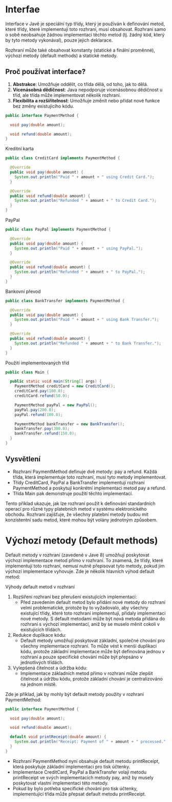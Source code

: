 # Interfae

Interface v Javě je speciální typ třídy, který je používán k definování metod, které třídy, které
implementují toto rozhraní, musí obsahovat. Rozhraní samo o sobě neobsahuje žádnou implementaci
těchto metod (tj. žádný kód, který by tyto metody vykonával), pouze jejich deklarace.

Rozhraní může také obsahovat konstanty (statické a finální proměnné), výchozí metody (default
methods) a statické metody.

## Proč používat interface?

1) **Abstrakce**: Umožňuje oddělit, co třída dělá, od toho, jak to dělá.
2) **Vícenásobná dědičnost**: Java nepodporuje vícenásobnou dědičnost u tříd, ale třída může
   implementovat
   několik rozhraní.
3) **Flexibilita a rozšiřitelnost**: Umožňuje změnit nebo přidat nové funkce bez změny existujícího
   kódu.

```java
public interface PaymentMethod {

  void pay(double amount);

  void refund(double amount);
}
```

Kreditní karta

```java
public class CreditCard implements PaymentMethod {

  @Override
  public void pay(double amount) {
    System.out.println("Paid " + amount + " using Credit Card.");
  }

  @Override
  public void refund(double amount) {
    System.out.println("Refunded " + amount + " to Credit Card.");
  }
}
```

PayPal

```java
public class PayPal implements PaymentMethod {

  @Override
  public void pay(double amount) {
    System.out.println("Paid " + amount + " using PayPal.");
  }

  @Override
  public void refund(double amount) {
    System.out.println("Refunded " + amount + " to PayPal.");
  }
}
```

Bankovní převod

```java
public class BankTransfer implements PaymentMethod {

  @Override
  public void pay(double amount) {
    System.out.println("Paid " + amount + " using Bank Transfer.");
  }

  @Override
  public void refund(double amount) {
    System.out.println("Refunded " + amount + " to Bank Transfer.");
  }
}
```

Použití implementovaných tříd

```java
public class Main {

  public static void main(String[] args) {
    PaymentMethod creditCard = new CreditCard();
    creditCard.pay(100.0);
    creditCard.refund(50.0);

    PaymentMethod payPal = new PayPal();
    payPal.pay(200.0);
    payPal.refund(100.0);

    PaymentMethod bankTransfer = new BankTransfer();
    bankTransfer.pay(300.0);
    bankTransfer.refund(150.0);
  }
}
```

## Vysvětlení

* Rozhraní PaymentMethod definuje dvě metody: pay a refund. Každá třída, která implementuje toto
  rozhraní, musí tyto metody implementovat.
* Třídy CreditCard, PayPal a BankTransfer implementují rozhraní PaymentMethod a poskytují konkrétní
  implementaci metod pay a refund.
* Třída Main pak demonstruje použití těchto implementací.

Tento příklad ukazuje, jak lze rozhraní použít k definování standardních operací pro různé typy
platebních metod v systému elektronického obchodu. Rozhraní zajišťuje, že všechny platební metody
budou mít konzistentní sadu metod, které mohou být volány jednotným způsobem.

# Výchozí metody (Default methods)

Default metody v rozhraní (zavedené v Jave 8) umožňují poskytovat výchozí implementace metod přímo v
rozhraní. To znamená, že třídy, které implementují toto rozhraní, nemusí nutně přepisovat tyto
metody, pokud jim výchozí implementace vyhovuje. Zde je několik hlavních výhod default metod:

Výhody default metod v rozhraní

1) Rozšíření rozhraní bez přerušení existujících implementací:
    * Před zavedením default metod bylo přidání nové metody do rozhraní velmi problematické, protože
      by to
      vyžadovalo, aby všechny existující třídy, které toto rozhraní implementují, přidaly
      implementaci
      nové metody. S default metodami může být nová metoda přidána do rozhraní s výchozí
      implementací,
      aniž by se muselo měnit cokoli v existujících třídách.
2) Redukce duplikace kódu:
    * Default metody umožňují poskytovat základní, společné chování pro všechny implementace
      rozhraní. To
      může vést k menší duplikaci kódu, protože základní implementace může být definována jednou v
      rozhraní a pouze specifické chování může být přepsáno v jednotlivých třídách.
3) Vylepšená čitelnost a údržba kódu:
    * Implementace základních metod přímo v rozhraní může zlepšit čitelnost a údržbu kódu, protože
      základní chování je centralizováno na jednom místě.

Zde je příklad, jak by mohly být default metody použity v rozhraní PaymentMethod:

```java
public interface PaymentMethod {

  void pay(double amount);

  void refund(double amount);

  default void printReceipt(double amount) {
    System.out.println("Receipt: Payment of " + amount + " processed.");
  }
}
```

- Rozhraní PaymentMethod nyní obsahuje default metodu printReceipt, která poskytuje základní
  implementaci pro tisk účtenky.
- Implementace CreditCard, PayPal a BankTransfer volají metodu printReceipt ve svých implementacích
  metody pay, aniž by musely poskytovat vlastní implementaci této metody.
- Pokud by bylo potřeba specifické chování pro tisk účtenky, implementující třída může přepsat
  default
  metodu printReceipt.